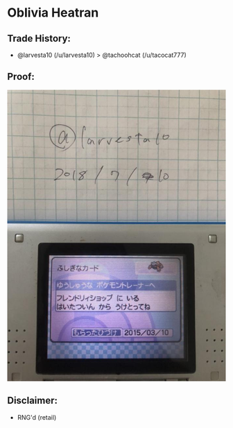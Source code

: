 # Oblivia Heatran

## Trade History:
* @larvesta10 (/u/larvesta10) > @tachoohcat (/u/tacocat777)

## Proof:
![WonderCard](./WonderCard.jpg)

## Disclaimer:
* RNG'd (retail)
